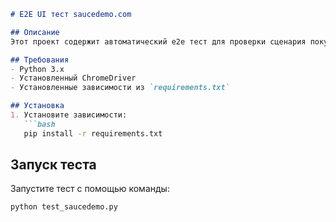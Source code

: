 ```markdown:README.md
# E2E UI тест saucedemo.com

## Описание
Этот проект содержит автоматический e2e тест для проверки сценария покупки товара на сайте saucedemo.com с использованием Python и Selenium.

## Требования
- Python 3.x
- Установленный ChromeDriver
- Установленные зависимости из `requirements.txt`

## Установка
1. Установите зависимости:
   ```bash
   pip install -r requirements.txt
   ```

## Запуск теста

Запустите тест с помощью команды:

```bash
python test_saucedemo.py
```
